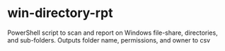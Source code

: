 # win-directory-rpt
PowerShell script to scan and report on Windows file-share, directories, and sub-folders.
Outputs folder name, permissions, and owner to csv
